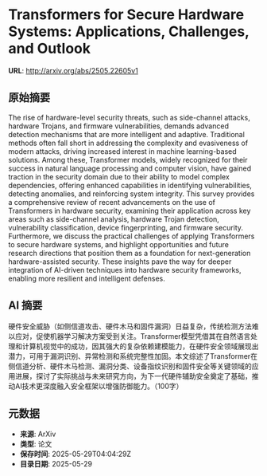 # Transformers for Secure Hardware Systems: Applications, Challenges, and Outlook

**URL**: http://arxiv.org/abs/2505.22605v1

## 原始摘要

The rise of hardware-level security threats, such as side-channel attacks,
hardware Trojans, and firmware vulnerabilities, demands advanced detection
mechanisms that are more intelligent and adaptive. Traditional methods often
fall short in addressing the complexity and evasiveness of modern attacks,
driving increased interest in machine learning-based solutions. Among these,
Transformer models, widely recognized for their success in natural language
processing and computer vision, have gained traction in the security domain due
to their ability to model complex dependencies, offering enhanced capabilities
in identifying vulnerabilities, detecting anomalies, and reinforcing system
integrity. This survey provides a comprehensive review of recent advancements
on the use of Transformers in hardware security, examining their application
across key areas such as side-channel analysis, hardware Trojan detection,
vulnerability classification, device fingerprinting, and firmware security.
Furthermore, we discuss the practical challenges of applying Transformers to
secure hardware systems, and highlight opportunities and future research
directions that position them as a foundation for next-generation
hardware-assisted security. These insights pave the way for deeper integration
of AI-driven techniques into hardware security frameworks, enabling more
resilient and intelligent defenses.


## AI 摘要

硬件安全威胁（如侧信道攻击、硬件木马和固件漏洞）日益复杂，传统检测方法难以应对，促使机器学习解决方案受到关注。Transformer模型凭借其在自然语言处理和计算机视觉中的成功，因其强大的复杂依赖建模能力，在硬件安全领域展现出潜力，可用于漏洞识别、异常检测和系统完整性加固。本文综述了Transformer在侧信道分析、硬件木马检测、漏洞分类、设备指纹识别和固件安全等关键领域的应用进展，探讨了实际挑战与未来研究方向，为下一代硬件辅助安全奠定了基础，推动AI技术更深度融入安全框架以增强防御能力。（100字）

## 元数据

- **来源**: ArXiv
- **类型**: 论文
- **保存时间**: 2025-05-29T04:04:29Z
- **目录日期**: 2025-05-29

